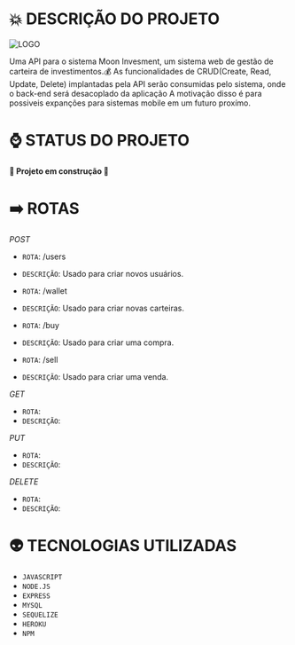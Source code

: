 # :boom: DESCRIÇÃO DO PROJETO

![LOGO](https://user-images.githubusercontent.com/57974960/191649883-28c62b71-4239-49da-a24f-e1cdba4303bf.JPG)

Uma API para o sistema Moon Invesment, um sistema web de gestão de carteira de investimentos.:moneybag:
As funcionalidades de CRUD(Create, Read, Update, Delete) implantadas pela API serão consumidas pelo sistema, onde o back-end será desacoplado da aplicação
A motivação disso é para possiveis expanções para sistemas mobile em um futuro proxímo.

# :watch: STATUS DO PROJETO

**:construction:  Projeto em construção  :construction:**

# :arrow_right: ROTAS

_POST_

- `ROTA`: /users
- `DESCRIÇÃO`: Usado para criar novos usuários.

- `ROTA`: /wallet
- `DESCRIÇÃO`: Usado para criar novas carteiras.

- `ROTA`: /buy
- `DESCRIÇÃO`: Usado para criar uma compra.

- `ROTA`: /sell
- `DESCRIÇÃO`: Usado para criar uma venda.

_GET_

- `ROTA`:
- `DESCRIÇÃO`:


_PUT_

- `ROTA`:
- `DESCRIÇÃO`:


_DELETE_

- `ROTA`:
- `DESCRIÇÃO`:



# :alien: TECNOLOGIAS UTILIZADAS

- `JAVASCRIPT`
- `NODE.JS`
- `EXPRESS`
- `MYSQL`
- `SEQUELIZE`
- `HEROKU`
- `NPM`
